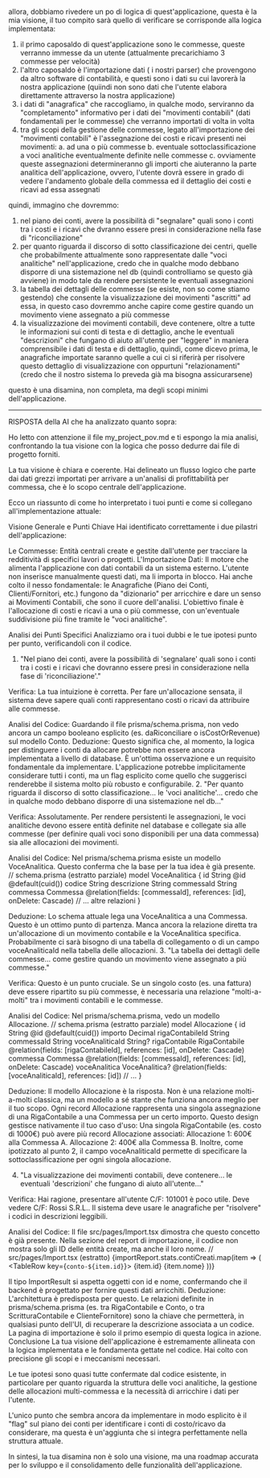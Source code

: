 allora, dobbiamo rivedere un po di logica di quest'applicazione, questa è la mia visione, il tuo compito sarà quello di verificare se corrisponde alla logica implementata:
1. il primo caposaldo di quest'applicazione sono le commesse, queste verranno immesse da un utente (attualmente precarichiamo 3 commesse per velocità)
2. l'altro caposaldo è l'importazione dati ( i nostri parser) che provengono da altro software di contabilità, e questi sono i dati su cui lavorerà la nostra applicazione (quiindi non sono dati che l'utente elabora direttamente attraverso la nostra applicazione)
3. i dati di "anagrafica" che raccogliamo, in qualche modo, serviranno da "completamento" informativo per i dati dei "movimenti contabili" (dati fondamentali per le commesse) che verranno importati di volta in volta
4. tra gli scopi della gestione delle commesse, legato all'importazione dei "movimenti contabili" è l'assegnazione dei costi e ricavi presenti nei movimenti:
a. ad una o più commesse
b. eventuale sottoclassificazione a voci analitiche eventualmente definite nelle commesse
c. ovviamente queste assegnazioni determineranno gli importi che aiuteranno la parte analitica dell'applicazione, ovvero, l'utente dovrà essere in grado di vedere l'andamento globale della commessa ed il dettaglio dei costi e ricavi ad essa assegnati

quindi, immagino che dovremmo:
1. nel piano dei conti, avere la possibilità di "segnalare" quali sono i conti tra i costi e i ricavi che dvranno essere presi in considerazione nella fase di "riconciliazione"
2. per quanto riguarda il discorso di sotto classificazione dei centri, quelle che probabilmente attualmente sono rappresentate dalle "voci analitiche" nell'applicazione, credo che in qualche modo debbano disporre di una sistemazione nel db (quindi controlliamo se questo già avviene) in modo tale da rendere persistente le eventuali assegnazioni
3. la tabella dei dettagli delle commesse (se esiste, non so come stiamo gestendo) che consente la visualizzazione dei movimenti "ascritti" ad essa, in questo caso dovremmo anche capire come gestire quando un movimento viene assegnato a più commesse
4. la visualizzazione dei movimenti contabili, deve contenere, oltre a tutte le informazioni sui conti di testa e di dettaglio, anche le eventuali "descrizioni" che fungano di aiuto all'utente per "leggere" in maniera comprensibile i dati di testa e di dettaglio, quindi, come dicevo prima, le anagrafiche importate saranno quelle a cui ci si riferirà per risolvere questo dettaglio di visualizzazione con oppurtuni "relazionamenti" (credo che il nostro sistema lo preveda già ma bisogna assicurarsene)

questo è una disamina, non completa, ma degli scopi minimi dell'applicazione.

----------------------------------------------------

RISPOSTA della AI che ha analizzato quanto sopra:

Ho letto con attenzione il file my_project_pov.md e ti espongo la mia analisi, confrontando la tua visione con la logica che posso dedurre dai file di progetto forniti.

La tua visione è chiara e coerente. Hai delineato un flusso logico che parte dai dati grezzi importati per arrivare a un'analisi di profittabilità per commessa, che è lo scopo centrale dell'applicazione.

Ecco un riassunto di come ho interpretato i tuoi punti e come si collegano all'implementazione attuale:

Visione Generale e Punti Chiave
Hai identificato correttamente i due pilastri dell'applicazione:

Le Commesse: Entità centrali create e gestite dall'utente per tracciare la redditività di specifici lavori o progetti.
L'Importazione Dati: Il motore che alimenta l'applicazione con dati contabili da un sistema esterno. L'utente non inserisce manualmente questi dati, ma li importa in blocco.
Hai anche colto il nesso fondamentale: le Anagrafiche (Piano dei Conti, Clienti/Fornitori, etc.) fungono da "dizionario" per arricchire e dare un senso ai Movimenti Contabili, che sono il cuore dell'analisi. L'obiettivo finale è l'allocazione di costi e ricavi a una o più commesse, con un'eventuale suddivisione più fine tramite le "voci analitiche".

Analisi dei Punti Specifici
Analizziamo ora i tuoi dubbi e le tue ipotesi punto per punto, verificandoli con il codice.

1. "Nel piano dei conti, avere la possibilità di 'segnalare' quali sono i conti tra i costi e i ricavi che dovranno essere presi in considerazione nella fase di 'riconciliazione'."

Verifica: La tua intuizione è corretta. Per fare un'allocazione sensata, il sistema deve sapere quali conti rappresentano costi o ricavi da attribuire alle commesse.

Analisi del Codice: Guardando il file prisma/schema.prisma, non vedo ancora un campo booleano esplicito (es. daRiconciliare o isCostOrRevenue) sul modello Conto.
Deduzione: Questo significa che, al momento, la logica per distinguere i conti da allocare potrebbe non essere ancora implementata a livello di database. È un'ottima osservazione e un requisito fondamentale da implementare. L'applicazione potrebbe implicitamente considerare tutti i conti, ma un flag esplicito come quello che suggerisci renderebbe il sistema molto più robusto e configurabile.
2. "Per quanto riguarda il discorso di sotto classificazione... le 'voci analitiche'... credo che in qualche modo debbano disporre di una sistemazione nel db..."

Verifica: Assolutamente. Per rendere persistenti le assegnazioni, le voci analitiche devono essere entità definite nel database e collegate sia alle commesse (per definire quali voci sono disponibili per una data commessa) sia alle allocazioni dei movimenti.

Analisi del Codice: Nel prisma/schema.prisma esiste un modello VoceAnalitica. Questo conferma che la base per la tua idea è già presente.
// schema.prisma (estratto parziale)
model VoceAnalitica {
  id          String     @id @default(cuid())
  codice      String
  descrizione String
  commessaId  String
  commessa    Commessa   @relation(fields: [commessaId], references: [id], onDelete: Cascade)
  // ... altre relazioni
}

Deduzione: Lo schema attuale lega una VoceAnalitica a una Commessa. Questo è un ottimo punto di partenza. Manca ancora la relazione diretta tra un'allocazione di un movimento contabile e la VoceAnalitica specifica. Probabilmente ci sarà bisogno di una tabella di collegamento o di un campo voceAnaliticaId nella tabella delle allocazioni.
3. "La tabella dei dettagli delle commesse... come gestire quando un movimento viene assegnato a più commesse."

Verifica: Questo è un punto cruciale. Se un singolo costo (es. una fattura) deve essere ripartito su più commesse, è necessaria una relazione "molti-a-molti" tra i movimenti contabili e le commesse.

Analisi del Codice: Nel prisma/schema.prisma, vedo un modello Allocazione.
// schema.prisma (estratto parziale)
model Allocazione {
  id              String          @id @default(cuid())
  importo         Decimal
  rigaContabileId String
  commessaId      String
  voceAnaliticaId String?
  rigaContabile   RigaContabile   @relation(fields: [rigaContabileId], references: [id], onDelete: Cascade)
  commessa        Commessa        @relation(fields: [commessaId], references: [id], onDelete: Cascade)
  voceAnalitica   VoceAnalitica?  @relation(fields: [voceAnaliticaId], references: [id])
  // ...
}

Deduzione: Il modello Allocazione è la risposta. Non è una relazione molti-a-molti classica, ma un modello a sé stante che funziona ancora meglio per il tuo scopo. Ogni record Allocazione rappresenta una singola assegnazione di una RigaContabile a una Commessa per un certo importo. Questo design gestisce nativamente il tuo caso d'uso:
Una singola RigaContabile (es. costo di 1000€) può avere più record Allocazione associati:
Allocazione 1: 600€ alla Commessa A.
Allocazione 2: 400€ alla Commessa B.
Inoltre, come ipotizzato al punto 2, il campo voceAnaliticaId permette di specificare la sottoclassificazione per ogni singola allocazione.

4. "La visualizzazione dei movimenti contabili, deve contenere... le eventuali 'descrizioni' che fungano di aiuto all'utente..."

Verifica: Hai ragione, presentare all'utente C/F: 101001 è poco utile. Deve vedere C/F: Rossi S.R.L.. Il sistema deve usare le anagrafiche per "risolvere" i codici in descrizioni leggibili.

Analisi del Codice: Il file src/pages/Import.tsx dimostra che questo concetto è già presente. Nella sezione del report di importazione, il codice non mostra solo gli ID delle entità create, ma anche il loro nome.
// src/pages/Import.tsx (estratto)
{importReport.stats.contiCreati.map(item => (
    <TableRow key={`conto-${item.id}`}>
        <TableCell className="font-mono text-xs">{item.id}</TableCell>
        <TableCell>{item.nome}</TableCell>
    </TableRow>
))}

Il tipo ImportResult si aspetta oggetti con id e nome, confermando che il backend è progettato per fornire questi dati arricchiti.
Deduzione: L'architettura è predisposta per questo. Le relazioni definite in prisma/schema.prisma (es. tra RigaContabile e Conto, o tra ScritturaContabile e ClienteFornitore) sono la chiave che permetterà, in qualsiasi punto dell'UI, di recuperare la descrizione associata a un codice. La pagina di importazione è solo il primo esempio di questa logica in azione.
Conclusione
La tua visione dell'applicazione è estremamente allineata con la logica implementata e le fondamenta gettate nel codice. Hai colto con precisione gli scopi e i meccanismi necessari.

Le tue ipotesi sono quasi tutte confermate dal codice esistente, in particolare per quanto riguarda la struttura delle voci analitiche, la gestione delle allocazioni multi-commessa e la necessità di arricchire i dati per l'utente.

L'unico punto che sembra ancora da implementare in modo esplicito è il "flag" sul piano dei conti per identificare i conti di costo/ricavo da considerare, ma questa è un'aggiunta che si integra perfettamente nella struttura attuale.

In sintesi, la tua disamina non è solo una visione, ma una roadmap accurata per lo sviluppo e il consolidamento delle funzionalità dell'applicazione.